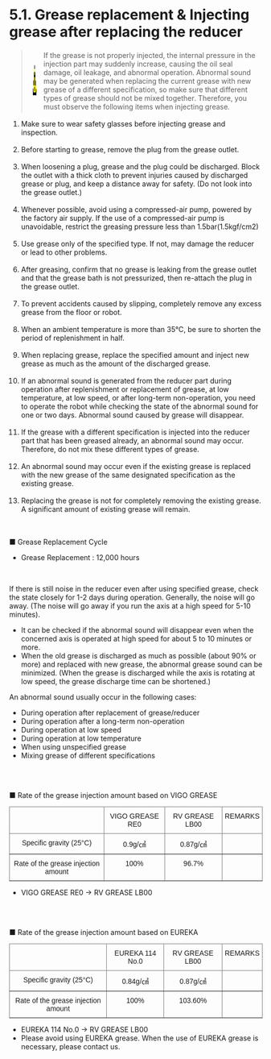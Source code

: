 ﻿# 5.1. Grease replacement & Injecting grease after replacing the reducer

<blockquote>
<table border="0">
<thead>
  <tr>
    <td>
    <div align="center">
      <img src="../../_assets/주의표시.png" width = 60 height = 60>
    </div>
    </td>
    <td colspan="4">If the grease is not properly injected, the internal pressure in the injection part may suddenly increase, causing the oil seal damage, oil leakage, and abnormal operation. Abnormal sound may be generated when replacing the current grease with new grease of a different specification, so make sure that different types of grease should not be mixed together. Therefore, you must observe the following items when injecting grease.</td>
  </tr>
</thead>
</table>  
</blockquote>

<ol style="list-style-type:decimal" start="1">
		<li>
Make sure to wear safety glasses before injecting grease and inspection.
</li><br>
    <li>
Before starting to grease, remove the plug from the grease outlet.
</li><br>
    <li>
When loosening a plug, grease and the plug could be discharged. Block the outlet with a thick cloth to prevent injuries caused by discharged grease or plug, and keep a distance away for safety. (Do not look into the grease outlet.)
</li><br>
    <li>
Whenever possible, avoid using a compressed-air pump, powered by the factory air supply. If the use of a compressed-air pump is unavoidable, restrict the greasing pressure less than 1.5bar(1.5kgf/cm2)
</li><br>
    <li>
Use grease only of the specified type. If not, may damage the reducer or lead to other problems.
</li><br>
    <li>
After greasing, confirm that no grease is leaking from the grease outlet and that the grease bath is not pressurized, then re-attach the plug in the grease outlet.
</li><br>
    <li>
To prevent accidents caused by slipping, completely remove any excess grease from the floor or robot.
</li><br>
    <li>
When an ambient temperature is more than 35℃, be sure to shorten the period of replenishment in half.
</li><br>
    <li>
When replacing grease, replace the specified amount and inject new grease as much as the amount of the discharged grease.
</li><br>
    <li>
If an abnormal sound is generated from the reducer part during operation after replenishment or replacement of grease, at low temperature, at low speed, or after long-term non-operation, you need to operate the robot while checking the state of the abnormal sound for one or two days. Abnormal sound caused by grease will disappear.
</li><br>
    <li>
If the grease with a different specification is injected into the reducer part that has been greased already, an abnormal sound may occur. Therefore, do not mix these different types of grease. 
</li><br>
    <li>
An abnormal sound may occur even if the existing grease is replaced with the new grease of the same designated specification as the existing grease.
</li><br>
    <li>
Replacing the grease is not for completely removing the existing grease. A significant amount of existing grease will remain.
</li><br>	
</ol>

<br>
■ Grease Replacement Cycle<p>

-	Grease Replacement  : 12,000 hours


 <br>


If there is still noise in the reducer even after using specified grease, check the state closely for 1-2 days during operation. Generally, the noise will go away.
(The noise will go away if you run the axis at a high speed for 5-10 minutes).

- It can be checked if the abnormal sound will disappear even when the concerned axis is operated at high speed for about 5 to 10 minutes or more.
- When the old grease is discharged as much as possible (about 90% or more) and replaced with new grease, the abnormal grease sound can be minimized. (When the grease is discharged while the axis is rotating at low speed, the grease discharge time can be shortened.)

An abnormal sound usually occur in the following cases:

-	During operation after replacement of grease/reducer
-	During operation after a long-term non-operation
-	During operation at low speed
-	During operation at low temperature 
-	When using unspecified grease 
-	Mixing grease of different specifications


<br><br>

■ Rate of the grease injection amount based on VIGO GREASE

<style type="text/css">
.tg  {border-collapse:collapse;border-spacing:0;}
.tg td{border-color:black;border-style:solid;border-width:1px;font-family:Arial, sans-serif;font-size:14px;
  overflow:hidden;padding:10px 5px;word-break:normal;}
.tg th{border-color:black;border-style:solid;border-width:1px;font-family:Arial, sans-serif;font-size:14px;
  font-weight:normal;overflow:hidden;padding:10px 5px;word-break:normal;}
.tg .tg-c3ow{border-color:inherit;text-align:center;vertical-align:top}
</style>
<table class="tg">
<thead>
  <tr>
    <th class="tg-c3ow"></th>
    <th class="tg-c3ow">VIGO GREASE RE0</th>
    <th class="tg-c3ow">RV GREASE LB00</th>
    <th class="tg-c3ow">REMARKS</th>
  </tr>
</thead>
<tbody>
  <tr>
    <td class="tg-c3ow">Specific gravity (25°C)</td>
    <td class="tg-c3ow">0.9g/㎤</td>
    <td class="tg-c3ow">0.87g/㎤</td>
    <td class="tg-c3ow"></td>
  </tr>
  <tr>
    <td class="tg-c3ow">Rate of the grease injection amount</td>
    <td class="tg-c3ow">100%</td>
    <td class="tg-c3ow">96.7%</td>
    <td class="tg-c3ow"></td>
  </tr>
</tbody>
</table>

- VIGO GREASE RE0 → RV GREASE LB00	


<br><br>
	
■ Rate of the grease injection amount based on EUREKA

<style type="text/css">
.tg  {border-collapse:collapse;border-spacing:0;}
.tg td{border-color:black;border-style:solid;border-width:1px;font-family:Arial, sans-serif;font-size:14px;
  overflow:hidden;padding:10px 5px;word-break:normal;}
.tg th{border-color:black;border-style:solid;border-width:1px;font-family:Arial, sans-serif;font-size:14px;
  font-weight:normal;overflow:hidden;padding:10px 5px;word-break:normal;}
.tg .tg-c3ow{border-color:inherit;text-align:center;vertical-align:top}
</style>
<table class="tg">
<thead>
  <tr>
    <th class="tg-c3ow"></th>
    <th class="tg-c3ow">EUREKA 114 No.0</th>
    <th class="tg-c3ow">RV GREASE LB00</th>
    <th class="tg-c3ow">REMARKS</th>
  </tr>
</thead>
<tbody>
  <tr>
    <td class="tg-c3ow">Specific gravity (25°C)</td>
    <td class="tg-c3ow">0.84g/㎤</td>
    <td class="tg-c3ow">0.87g/㎤</td>
    <td class="tg-c3ow"></td>
  </tr>
  <tr>
    <td class="tg-c3ow">Rate of the grease injection amount</td>
    <td class="tg-c3ow">100%</td>
    <td class="tg-c3ow">103.60%</td>
    <td class="tg-c3ow"></td>
  </tr>
</tbody>
</table>

- EUREKA 114 No.0 → RV GREASE LB00		
- Please avoid using EUREKA grease. When the use of EUREKA grease is necessary, please contact us.